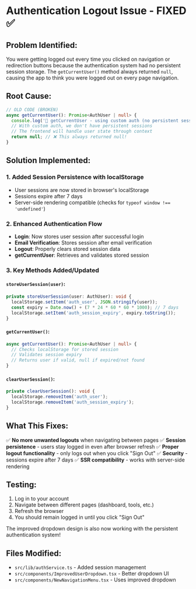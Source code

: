 # Authentication Logout Issue - FIXED ✅

## Problem Identified:
You were getting logged out every time you clicked on navigation or redirection buttons because the authentication system had no persistent session storage. The `getCurrentUser()` method always returned `null`, causing the app to think you were logged out on every page navigation.

## Root Cause:
```typescript
// OLD CODE (BROKEN)
async getCurrentUser(): Promise<AuthUser | null> {
  console.log('👤 getCurrentUser - using custom auth (no persistent sessions)');
  // With custom auth, we don't have persistent sessions
  // The frontend will handle user state through context
  return null; // ❌ This always returned null!
}
```

## Solution Implemented:

### 1. **Added Session Persistence with localStorage**
- User sessions are now stored in browser's localStorage
- Sessions expire after 7 days
- Server-side rendering compatible (checks for `typeof window !== 'undefined'`)

### 2. **Enhanced Authentication Flow**
- **Login**: Now stores user session after successful login
- **Email Verification**: Stores session after email verification
- **Logout**: Properly clears stored session data
- **getCurrentUser**: Retrieves and validates stored session

### 3. **Key Methods Added/Updated**

#### `storeUserSession(user)`:
```typescript
private storeUserSession(user: AuthUser): void {
  localStorage.setItem('auth_user', JSON.stringify(user));
  const expiry = Date.now() + (7 * 24 * 60 * 60 * 1000); // 7 days
  localStorage.setItem('auth_session_expiry', expiry.toString());
}
```

#### `getCurrentUser()`:
```typescript
async getCurrentUser(): Promise<AuthUser | null> {
  // Checks localStorage for stored session
  // Validates session expiry
  // Returns user if valid, null if expired/not found
}
```

#### `clearUserSession()`:
```typescript
private clearUserSession(): void {
  localStorage.removeItem('auth_user');
  localStorage.removeItem('auth_session_expiry');
}
```

## What This Fixes:

✅ **No more unwanted logouts** when navigating between pages
✅ **Session persistence** - users stay logged in even after browser refresh
✅ **Proper logout functionality** - only logs out when you click "Sign Out"
✅ **Security** - sessions expire after 7 days
✅ **SSR compatibility** - works with server-side rendering

## Testing:
1. Log in to your account
2. Navigate between different pages (dashboard, tools, etc.)
3. Refresh the browser
4. You should remain logged in until you click "Sign Out"

The improved dropdown design is also now working with the persistent authentication system!

## Files Modified:
- `src/lib/authService.ts` - Added session management
- `src/components/ImprovedUserDropdown.tsx` - Better dropdown UI
- `src/components/NewNavigationMenu.tsx` - Uses improved dropdown
